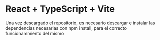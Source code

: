 # React + TypeScript + Vite
Una vez descargado el repositorio, es necesario descargar e instalar las dependencias necesarias
con npm install, para el correcto funcionammiento del mismo
